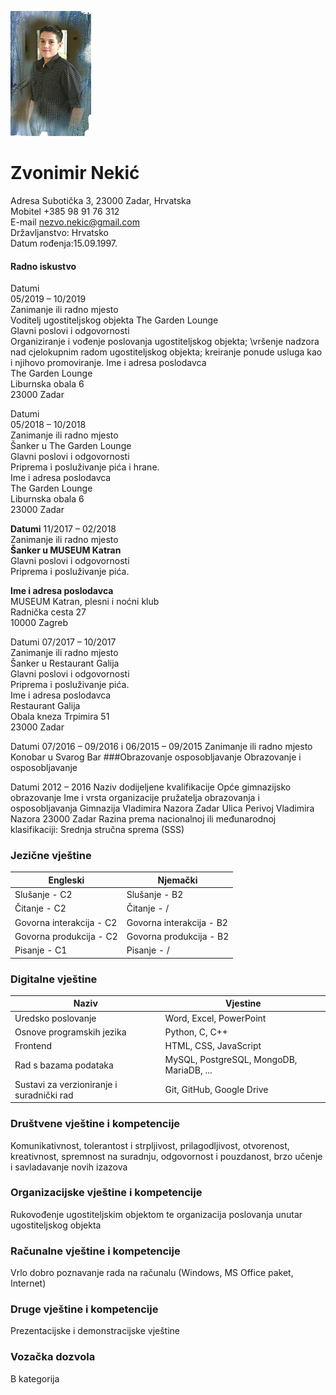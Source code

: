 ![Opis slike](img/ja.jpeg)
# Zvonimir Nekić

Adresa Subotička 3, 23000 Zadar, Hrvatska\
Mobitel +385 98 91 76 312\
E-mail nezvo.nekic@gmail.com\
Državljanstvo: Hrvatsko\
Datum rođenja:15.09.1997.

#### Radno iskustvo
Datumi\
05/2019 – 10/2019\
Zanimanje ili radno mjesto\
Voditelj ugostiteljskog objekta The Garden Lounge\
Glavni poslovi i odgovornosti\
Organiziranje i vođenje poslovanja ugostiteljskog objekta; \vršenje nadzora nad cjelokupnim radom ugostiteljskog objekta; kreiranje ponude usluga kao i njihovo promoviranje.
Ime i adresa poslodavca\
The Garden Lounge\
Liburnska obala 6\
23000 Zadar


Datumi\
05/2018 – 10/2018\
Zanimanje ili radno mjesto\
Šanker u The Garden Lounge\
Glavni poslovi i odgovornosti\
Priprema i posluživanje pića i hrane.\
Ime i adresa poslodavca\
The Garden Lounge\
Liburnska obala 6\
23000 Zadar


**Datumi** 11/2017 – 02/2018\
Zanimanje ili radno mjesto\
**Šanker u MUSEUM Katran**\
Glavni poslovi i odgovornosti\
Priprema i posluživanje pića.

**Ime i adresa poslodavca**\
MUSEUM Katran, plesni i noćni klub\
Radnička cesta 27\
10000 Zagreb


Datumi 07/2017 – 10/2017\
Zanimanje ili radno mjesto\
Šanker u Restaurant Galija\
Glavni poslovi i odgovornosti\
Priprema i posluživanje pića.\
Ime i adresa poslodavca\
Restaurant Galija\
Obala kneza Trpimira 51\
23000 Zadar


Datumi
07/2016 – 09/2016 i 06/2015 – 09/2015
Zanimanje ili radno mjesto
Konobar u Svarog Bar
###Obrazovanje osposobljavanje
Obrazovanje i osposobljavanje



Datumi
2012 – 2016
Naziv dodijeljene kvalifikacije
Opće gimnazijsko obrazovanje
 Ime i vrsta organizacije pružatelja obrazovanja i osposobljavanja
Gimnazija Vladimira Nazora Zadar
Ulica Perivoj Vladimira Nazora
23000 Zadar
Razina prema nacionalnoj ili međunarodnoj klasifikaciji:
Srednja stručna sprema (SSS)

### Jezične vještine
<!-- Tables -->
| Engleski     | Njemački    |      
| -------- | -------------- |
|Slušanje - C2 | Slušanje - B2 |
|Čitanje - C2|Čitanje - /|
|Govorna interakcija - C2| Govorna interakcija - B2|
|Govorna produkcija - C2| Govorna produkcija - B2|
|Pisanje - C1|Pisanje - /|

### Digitalne vještine
 <!-- Tables -->
| Naziv    | Vjestine          
| -------- | -------------- |
| Uredsko poslovanje  | Word, Excel, PowerPoint |
| Osnove programskih jezika  | Python, C, C++  |
| Frontend | HTML, CSS, JavaScript |
|Rad s bazama podataka| MySQL, PostgreSQL, MongoDB, MariaDB, ...|
|Sustavi za verzioniranje i suradnički rad|Git, GitHub, Google Drive|

### Društvene vještine i kompetencije
Komunikativnost, tolerantost i strpljivost, prilagodljivost, otvorenost, kreativnost, spremnost na suradnju, odgovornost i pouzdanost, brzo učenje i savladavanje novih izazova


### Organizacijske vještine i kompetencije
Rukovođenje ugostiteljskim objektom te organizacija poslovanja unutar ugostiteljskog objekta


### Računalne vještine i kompetencije
Vrlo dobro poznavanje rada na računalu (Windows, MS Office paket, Internet)


### Druge vještine i kompetencije
Prezentacijske i demonstracijske vještine


### Vozačka dozvola
B kategorija
